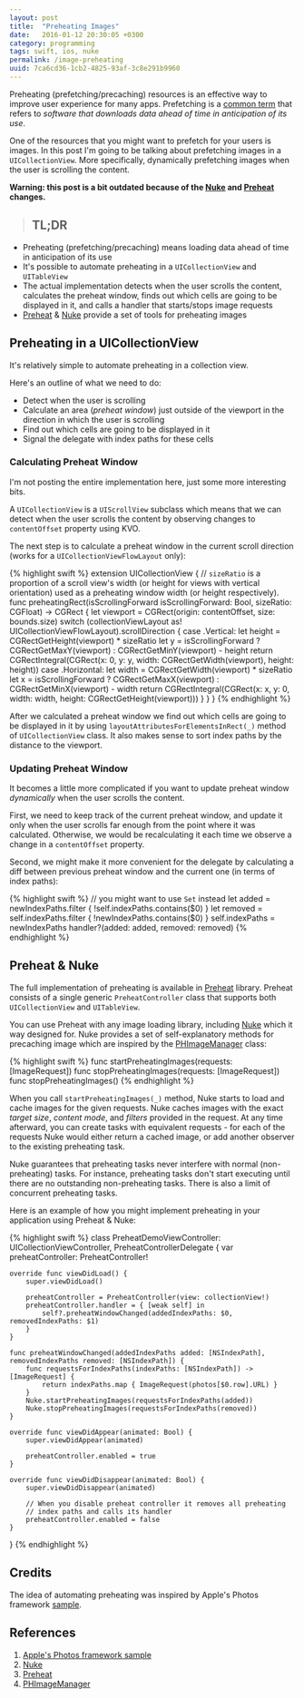 ```yaml
---
layout: post
title:  "Preheating Images"
date:   2016-01-12 20:30:05 +0300
category: programming
tags: swift, ios, nuke
permalink: /image-preheating
uuid: 7ca6cd36-1cb2-4825-93af-3c8e291b9960
---
```


Preheating (prefetching/precaching) resources is an effective way to improve user experience for many apps. Prefetching is a [common term](https://en.wikipedia.org/wiki/Prefetching) that refers to *software that downloads data ahead of time in anticipation of its use*.

One of the resources that you might want to prefetch for your users is images. In this post I'm going to be talking about prefetching images in a `UICollectionView`. More specifically, dynamically prefetching images when the user is scrolling the content.

**Warning: this post is a bit outdated because of the [Nuke](http://kean.github.io/Nuke/) and [Preheat](https://github.com/kean/Preheat) changes.** 

> ## TL;DR
- Preheating (prefetching/precaching) means loading data ahead of time in anticipation of its use
- It's possible to automate preheating in a `UICollectionView` and `UITableView`
- The actual implementation detects when the user scrolls the content, calculates the preheat window, finds out which cells are going to be displayed in it, and calls a handler that starts/stops image requests
 - [Preheat](https://github.com/kean/Preheat) & [Nuke](http://kean.github.io/Nuke/) provide a set of tools for preheating images

## Preheating in a UICollectionView

It's relatively simple to automate preheating in a collection view.

Here's an outline of what we need to do:

- Detect when the user is scrolling
- Calculate an area (*preheat window*) just outside of the viewport in the direction in which the user is scrolling
- Find out which cells are going to be displayed in it
- Signal the delegate with index paths for these cells

### Calculating Preheat Window

I'm not posting the entire implementation here, just some more interesting bits.

A `UICollectionView` is a `UIScrollView` subclass which means that we can detect when the user scrolls the content by observing changes to `contentOffset` property using KVO.

The next step is to calculate a preheat window in the current scroll direction (works for a `UICollectionViewFlowLayout` only):

{% highlight swift %}
extension UICollectionView {
    // `sizeRatio` is a proportion of a scroll view's width (or height for views with vertical orientation) used as a preheating window width (or height respectively).
    func preheatingRect(isScrollingForward isScrollingForward: Bool, sizeRatio: CGFloat) -> CGRect {
        let viewport = CGRect(origin: contentOffset, size: bounds.size)
        switch (collectionViewLayout as! UICollectionViewFlowLayout).scrollDirection {
        case .Vertical:
            let height = CGRectGetHeight(viewport) * sizeRatio
            let y = isScrollingForward ? CGRectGetMaxY(viewport) : CGRectGetMinY(viewport) - height
            return CGRectIntegral(CGRect(x: 0, y: y, width: CGRectGetWidth(viewport), height: height))
        case .Horizontal:
            let width = CGRectGetWidth(viewport) * sizeRatio
            let x = isScrollingForward ? CGRectGetMaxX(viewport) : CGRectGetMinX(viewport) - width
            return CGRectIntegral(CGRect(x: x, y: 0, width: width, height: CGRectGetHeight(viewport)))
        }
    }
}
{% endhighlight %}

After we calculated a preheat window we find out which cells are going to be displayed in it by using `layoutAttributesForElementsInRect(_)` method of `UICollectionView` class. It also makes sense to sort index paths by the distance to the viewport.

### Updating Preheat Window

It becomes a little more complicated if you want to update preheat window *dynamically* when the user scrolls the content.

First, we need to keep track of the current preheat window, and update it only when the user scrolls far enough from the point where it was calculated. Otherwise, we would be recalculating it each time we observe a change in a `contentOffset` property.

Second, we might make it more convenient for the delegate by calculating a diff between previous preheat window and the current one (in terms of index paths):

{% highlight swift %}
// you might want to use `Set` instead
let added = newIndexPaths.filter { !self.indexPaths.contains($0) }
let removed = self.indexPaths.filter { !newIndexPaths.contains($0) }
self.indexPaths = newIndexPaths
handler?(added: added, removed: removed)
{% endhighlight %}

## Preheat & Nuke

The full implementation of preheating is available in [Preheat](https://github.com/kean/Preheat) library. Preheat consists of a single generic `PreheatController` class that supports both `UICollectionView` and `UITableView`.

You can use Preheat with any image loading library, including [Nuke](https://github.com/kean/Nuke) which it way designed for. Nuke provides a set of self-explanatory methods for precaching image which are inspired by the [PHImageManager](https://developer.apple.com/library/prerelease/ios/documentation/Photos/Reference/PHImageManager_Class/index.html) class:

{% highlight swift %}
func startPreheatingImages(requests: [ImageRequest])
func stopPreheatingImages(requests: [ImageRequest])
func stopPreheatingImages()
{% endhighlight %}

When you call `startPreheatingImages(_)` method, Nuke starts to load and cache images for the given requests. Nuke caches images with the exact *target size*, *content mode*, and *filters* provided in the request. At any time afterward, you can create tasks with equivalent requests - for each of the requests Nuke would either return a cached image, or add another observer to the existing preheating task.

Nuke guarantees that preheating tasks never interfere with normal (non-preheating) tasks. For instance, preheating tasks don't start executing until there are no outstanding non-preheating tasks. There is also a limit of concurrent preheating tasks.

Here is an example of how you might implement preheating in your application using Preheat & Nuke:

{% highlight swift %}
class PreheatDemoViewController: UICollectionViewController, PreheatControllerDelegate {
    var preheatController: PreheatController<UICollectionView>!

    override func viewDidLoad() {
        super.viewDidLoad()

        preheatController = PreheatController(view: collectionView!)
        preheatController.handler = { [weak self] in
            self?.preheatWindowChanged(addedIndexPaths: $0, removedIndexPaths: $1)
        }
    }

    func preheatWindowChanged(addedIndexPaths added: [NSIndexPath], removedIndexPaths removed: [NSIndexPath]) {
        func requestsForIndexPaths(indexPaths: [NSIndexPath]) -> [ImageRequest] {
            return indexPaths.map { ImageRequest(photos[$0.row].URL) }
        }
        Nuke.startPreheatingImages(requestsForIndexPaths(added))
        Nuke.stopPreheatingImages(requestsForIndexPaths(removed))
    }

    override func viewDidAppear(animated: Bool) {
        super.viewDidAppear(animated)

        preheatController.enabled = true
    }

    override func viewDidDisappear(animated: Bool) {
        super.viewDidDisappear(animated)

        // When you disable preheat controller it removes all preheating
        // index paths and calls its handler
        preheatController.enabled = false
    }
}
{% endhighlight %}

## Credits

The idea of automating preheating was inspired by Apple's Photos framework [sample](https://developer.apple.com/library/ios/samplecode/UsingPhotosFramework/Introduction/Intro.html).

## References

1. [Apple's Photos framework sample](https://developer.apple.com/library/ios/samplecode/UsingPhotosFramework/Introduction/Intro.html)
2. [Nuke](http://kean.github.io/Nuke/)
3. [Preheat](https://github.com/kean/Preheat)
4. [PHImageManager](https://developer.apple.com/library/prerelease/ios/documentation/Photos/Reference/PHImageManager_Class/index.html)
